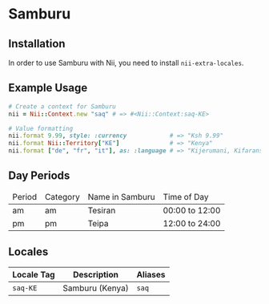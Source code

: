 <!-- This file has been generated. Source: languages/_template.md.erb -->

# Samburu

## Installation

In order to use Samburu with Nii, you need to install `nii-extra-locales`.

## Example Usage

``` ruby
# Create a context for Samburu
nii = Nii::Context.new "saq" # => #<Nii::Context:saq-KE>

# Value formatting
nii.format 9.99, style: :currency            # => "Ksh 9.99"
nii.format Nii::Territory["KE"]              # => "Kenya"
nii.format ["de", "fr", "it"], as: :language # => "Kijerumani, Kifaransa, Kiitaliano"
```

## Day Periods


<table>
  <thead>
    <tr>
      <td>Period</td>
      <td>Category</td>
      <td>Name in Samburu</td>
      <td>Time of Day</td>
    </tr>
  </thead>
  <tbody>
    <tr>
      <td>am</td>
      <td>am</td>
      <td>Tesiran</td>
      <td>00:00 to 12:00</td>
    </tr>
    <tr>
      <td>pm</td>
      <td>pm</td>
      <td>Teipa</td>
      <td>12:00 to 24:00</td>
    </tr>
  </tbody>
</table>



## Locales

<table>
  <thead>
    <tr>
      <th>Locale Tag</th>
      <th>Description</th>
      <th>Aliases</th>
    </tr>
  </thead>
  <tbody>
    <tr>
      <td><code>saq-KE</code></td>
      <td>Samburu (Kenya)</td>
      <td><code>saq</code></td>
    </tr>
  </tbody>
</table>

